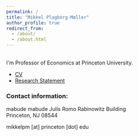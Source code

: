 ```yaml
---
permalink: /
title: "Mikkel Plagborg-Møller"
author_profile: true
redirect_from: 
  - /about/
  - /about.html
---
```


\
I'm Professor of Economics at Princeton University.

- [CV](files/cv_mikkel_plagborg_moller.pdf)
- [Research Statement](files/research_statement.pdf)

### Contact information:
mabude mabude
Julis Romo Rabinowitz Building\
Princeton, NJ 08544

mikkelpm [at] princeton [dot] edu

